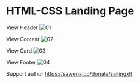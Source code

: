 # HTML-CSS Landing Page
View Header
![01](https://user-images.githubusercontent.com/61085159/95155306-0ee4fa00-07be-11eb-9405-d777060c7332.png)

View Content
![02](https://user-images.githubusercontent.com/61085159/95155467-684d2900-07be-11eb-8c6c-823fd90191f3.png)

View Card
![03](https://user-images.githubusercontent.com/61085159/95155475-6be0b000-07be-11eb-9e73-6834daa08e22.png)

View Footer
![04](https://user-images.githubusercontent.com/61085159/95155478-6daa7380-07be-11eb-85bc-0b52ddcb18b5.png)

Support author https://saweria.co/donate/sailingxlt
